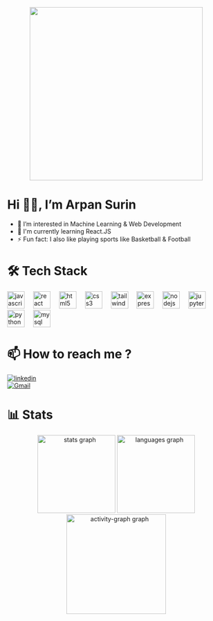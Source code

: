 <div align="center">
  <img height="400" src="https://media.tenor.com/VOQM9bXxYdQAAAAi/anime.gif"  />
</div>

# Hi 👋🏽, I’m Arpan Surin
- 👀 I’m interested in Machine Learning & Web Development 
- 🧠 I'm currently learning React.JS
- ⚡ Fun fact: I also like playing sports like Basketball & Football

###

# 🛠️ Tech Stack
<div align="left">
  <img src="https://cdn.jsdelivr.net/gh/devicons/devicon/icons/javascript/javascript-original.svg" height="40" alt="javascript logo"  />
  <img width="12" />
  <img src="https://cdn.jsdelivr.net/gh/devicons/devicon/icons/react/react-original.svg" height="40" alt="react logo"  />
  <img width="12" />
  <img src="https://skillicons.dev/icons?i=html" height="40" alt="html5 logo"  />
  <img width="12" />
  <img src="https://skillicons.dev/icons?i=css" height="40" alt="css3 logo"  />
  <img width="12" />
  <img src="https://cdn.simpleicons.org/tailwindcss/06B6D4" height="40" alt="tailwindcss logo"  />
  <img width="12" />
  <img src="https://skillicons.dev/icons?i=express" height="40" alt="express logo"  />
  <img width="12" />
  <img src="https://cdn.simpleicons.org/nodedotjs/339933" height="40" alt="nodejs logo"  />
  <img width="12" />
  <img src="https://cdn.jsdelivr.net/gh/devicons/devicon/icons/jupyter/jupyter-original.svg" height="40" alt="jupyter logo"  />
  <img width="12" />
  <img src="https://cdn.jsdelivr.net/gh/devicons/devicon/icons/python/python-original.svg" height="40" alt="python logo"  />
  <img width="12" />
  <img src="https://cdn.jsdelivr.net/gh/devicons/devicon/icons/mysql/mysql-original-wordmark.svg" height="40" alt="mysql logo"  />
</div>

### 

# 📫 How to reach me ?
[![linkedin](https://img.shields.io/badge/linkedin-0A66C2?style=for-the-badge&logo=linkedin&logoColor=white)](https://www.linkedin.com/in/arpan-surin-490711270/)\
[![Gmail](https://img.shields.io/badge/gmail-000?style=for-the-badge&logo=gmail&logoColor=white)](https://surinarpan23@gmail.com/)

###

# 📊 Stats

<div align="center">
  <img src="https://github-readme-stats.vercel.app/api?username=ArpanSurin&hide_title=false&hide_rank=false&show_icons=true&include_all_commits=true&count_private=true&disable_animations=false&theme=tokyonight&locale=en&hide_border=false&order=1" height="180" alt="stats graph"  />
  <img src="https://github-readme-stats.vercel.app/api/top-langs?username=ArpanSurin&locale=en&hide_title=false&layout=compact&card_width=320&langs_count=5&theme=tokyonight&hide_border=false&order=2" height="180" alt="languages graph"  />
  <img src="https://github-readme-activity-graph.vercel.app/graph?username=ArpanSurin&radius=16&theme=tokyo-night&area=true&order=5&hide_border=true&hide_title=false" height="230" alt="activity-graph graph"  />
</div>
